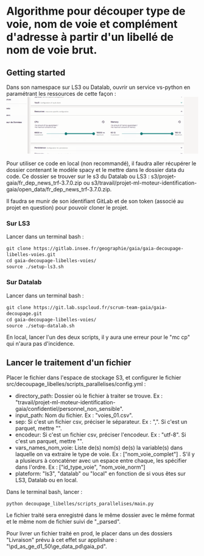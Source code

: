 # Algorithme pour découper type de voie, nom de voie et complément d'adresse à partir d'un libellé de nom de voie brut.

## Getting started

Dans son namespace sur LS3 ou Datalab, ouvrir un service vs-python en paramétrant les ressources de cette façon : 
![](data/parametrages_vs_code_decoupage_parallele.png "Paramétrages des ressources du service vscode")  

Pour utiliser ce code en local (non recommandé), il faudra aller récupérer le dossier contenant le modèle spacy et le mettre dans le dossier data du code. Ce dossier se trouver sur le s3 du Datalab ou LS3 : s3/projet-gaia/fr_dep_news_trf-3.7.0.zip ou s3/travail/projet-ml-moteur-identification-gaia/open_data/fr_dep_news_trf-3.7.0.zip.  

Il faudra se munir de son identifiant GitLab et de son token (associé au projet en question) pour pouvoir cloner le projet.  

### Sur LS3
Lancer dans un terminal bash : 
```{bash}
git clone https://gitlab.insee.fr/geographie/gaia/gaia-decoupage-libelles-voies.git
cd gaia-decoupage-libelles-voies/
source ./setup-ls3.sh
```

### Sur Datalab
Lancer dans un terminal bash : 
```{bash}
git clone https://git.lab.sspcloud.fr/scrum-team-gaia/gaia-decoupage.git
cd gaia-decoupage-libelles-voies/
source ./setup-datalab.sh
```

En local, lancer l'un des deux scripts, il y aura une erreur pour le "mc cp" qui n'aura pas d'incidence.  

## Lancer le traitement d'un fichier

Placer le fichier dans l'espace de stockage S3, et configurer le fichier src/decoupage_libelles/scripts_parallelises/config.yml :  

- directory_path: Dossier où le fichier à traiter se trouve. Ex : "travail/projet-ml-moteur-identification-gaia/confidentiel/personnel_non_sensible".  
- input_path: Nom du fichier. Ex : "voies_01.csv".  
- sep: Si c'est un fichier csv, préciser le séparateur. Ex : ",". Si c'est un parquet, mettre "".  
- encodeur: Si c'est un fichier csv, préciser l'encodeur. Ex : "utf-8". Si c'est un parquet, mettre "".  
- vars_names_nom_voie: Liste de(s) nom(s) de(s) la variable(s) dans laquelle on va extraire le type de voie. Ex : ["nom_voie_complet"] . S'il y a plusieurs à concaténer avec un espace entre chaque, les spécifier dans l'ordre. Ex : ["id_type_voie", "nom_voie_norm"]
- plateform: "ls3", "datalab" ou "local" en fonction de si vous êtes sur LS3, Datalab ou en local.  

Dans le terminal bash, lancer :  
```{bash}
python decoupage_libelles/scripts_parallelises/main.py
```

Le fichier traité sera enregistré dans le même dossier avec le même format et le même nom de fichier suivi de "_parsed".  

Pour livrer un fichier traité en prod, le placer dans un des dossiers "Livraison" prévu à cet effet sur applishare : "\\pd_as_ge_d1_50\ge_data_pd\gaia_pd". 
